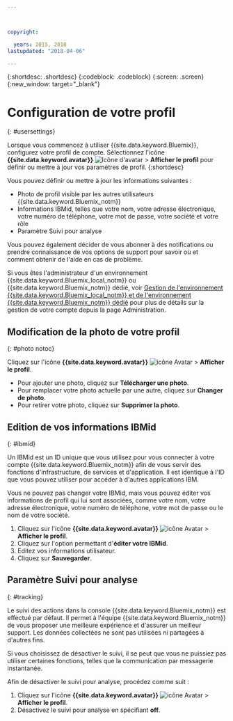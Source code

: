 ```yaml
---



copyright:

  years: 2015, 2018
lastupdated: "2018-04-06"

---
```


{:shortdesc: .shortdesc}
{:codeblock: .codeblock}
{:screen: .screen}
{:new_window: target="_blank"}

# Configuration de votre profil
{: #usersettings}

Lorsque vous commencez à utiliser {{site.data.keyword.Bluemix}}, configurez votre profil de compte. Sélectionnez l'icône **{{site.data.keyword.avatar}}** ![Icône d'avatar](../icons/i-avatar-icon.svg) &gt; **Afficher le profil** pour définir ou mettre à jour vos paramètres de profil.
{:shortdesc}

Vous pouvez définir ou mettre à jour les informations suivantes :

 * Photo de profil visible par les autres utilisateurs {{site.data.keyword.Bluemix_notm}}
 * Informations IBMid, telles que votre nom, votre adresse électronique, votre numéro de téléphone, votre mot de passe, votre société et votre rôle
 * Paramètre Suivi pour analyse

Vous pouvez également décider de vous abonner à des notifications ou prendre connaissance de vos options de support pour savoir où et comment obtenir de l'aide en cas de problème. 

Si vous êtes l'administrateur d'un environnement {{site.data.keyword.Bluemix_local_notm}} ou {{site.data.keyword.Bluemix_notm}} dédié, voir [Gestion de l'environnement {{site.data.keyword.Bluemix_local_notm}} et de l'environnement {{site.data.keyword.Bluemix_notm}} dédié](/docs/hybrid/index.html#mng) pour plus de détails sur la gestion de votre compte depuis la page Administration.

## Modification de la photo de votre profil
{: #photo notoc}

Cliquez sur l'icône **{{site.data.keyword.avatar}}** ![icône Avatar](../icons/i-avatar-icon.svg) &gt; **Afficher le profil**.

  * Pour ajouter une photo, cliquez sur **Télécharger une photo**.
  * Pour remplacer votre photo actuelle par une autre, cliquez sur **Changer de photo**.
  * Pour retirer votre photo, cliquez sur **Supprimer la photo**.

## Edition de vos informations IBMid
{: #ibmid}

Un IBMid est un ID unique que vous utilisez pour vous connecter à votre compte {{site.data.keyword.Bluemix_notm}} afin de vous servir des
fonctions d'infrastructure, de services et d'application. Il est identique à l'ID que vous pouvez utiliser pour accéder à d'autres applications IBM.

Vous ne pouvez pas changer votre IBMid, mais vous pouvez éditer vos informations de profil qui lui sont associées, comme votre nom, votre adresse électronique, votre numéro de téléphone, votre mot de passe ou le nom de votre société.

1. Cliquez sur l'icône **{{site.data.keyword.avatar}}** ![icône Avatar](../icons/i-avatar-icon.svg) &gt; **Afficher le profil**.
2. Cliquez sur l'option permettant d'**éditer votre IBMid**.
3. Editez vos informations utilisateur.
4. Cliquez sur **Sauvegarder**.

## Paramètre Suivi pour analyse
{: #tracking}

Le suivi des actions dans la console {{site.data.keyword.Bluemix_notm}} est effectué par défaut. Il permet à l'équipe
{{site.data.keyword.Bluemix_notm}} de vous proposer une meilleure expérience et d'assurer un meilleur support. Les données collectées ne sont pas utilisées ni partagées à d'autres fins.

Si vous choisissez de désactiver le suivi, il se peut que vous ne puissiez pas utiliser certaines fonctions, telles que la communication par messagerie instantanée.

Afin de désactiver le suivi pour analyse, procédez comme suit :

1. Cliquez sur l'icône **{{site.data.keyword.avatar}}** ![icône Avatar](../icons/i-avatar-icon.svg) &gt; **Afficher le profil**.
2. Désactivez le suivi pour analyse en spécifiant **off**.
